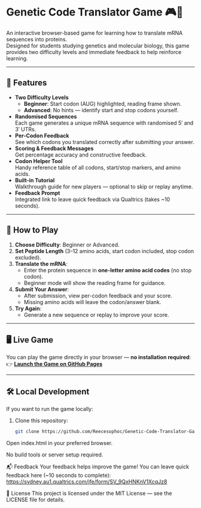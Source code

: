 # Genetic Code Translator Game 🎮🧬

An interactive browser-based game for learning how to translate mRNA sequences into proteins.  
Designed for students studying genetics and molecular biology, this game provides two difficulty levels and immediate feedback to help reinforce learning.

---

## 🌟 Features

- **Two Difficulty Levels**
  - **Beginner**: Start codon (AUG) highlighted, reading frame shown.
  - **Advanced**: No hints — identify start and stop codons yourself.
- **Randomised Sequences**  
  Each game generates a unique mRNA sequence with randomised 5′ and 3′ UTRs.
- **Per-Codon Feedback**  
  See which codons you translated correctly after submitting your answer.
- **Scoring & Feedback Messages**  
  Get percentage accuracy and constructive feedback.
- **Codon Helper Tool**  
  Handy reference table of all codons, start/stop markers, and amino acids.
- **Built-in Tutorial**  
  Walkthrough guide for new players — optional to skip or replay anytime.
- **Feedback Prompt**  
  Integrated link to leave quick feedback via Qualtrics (takes ~10 seconds).

---

## 🎯 How to Play

1. **Choose Difficulty**: Beginner or Advanced.
2. **Set Peptide Length** (3–12 amino acids, start codon included, stop codon excluded).
3. **Translate the mRNA**:  
   - Enter the protein sequence in **one-letter amino acid codes** (no stop codon).
   - Beginner mode will show the reading frame for guidance.
4. **Submit Your Answer**:  
   - After submission, view per-codon feedback and your score.
   - Missing amino acids will leave the codon/answer blank.
5. **Try Again**:  
   - Generate a new sequence or replay to improve your score.

---

## 🖥 Live Game

You can play the game directly in your browser — **no installation required**:  
👉 [**Launch the Game on GitHub Pages**](https://Reecesophoc.github.io/Genetic-Code-Translator-Game/)

---

## 🛠 Local Development

If you want to run the game locally:

1. Clone this repository:
   ```bash
   git clone https://github.com/Reecesophoc/Genetic-Code-Translator-Game.git
Open index.html in your preferred browser.

No build tools or server setup required.

📬 Feedback
Your feedback helps improve the game!
You can leave quick feedback here (~10 seconds to complete): https://sydney.au1.qualtrics.com/jfe/form/SV_9QxHNKnV1XcqJz8

📜 License
This project is licensed under the MIT License — see the LICENSE file for details.
